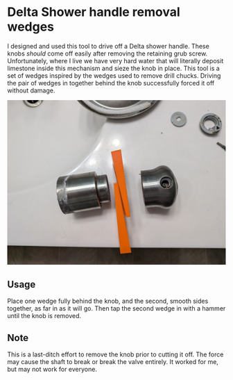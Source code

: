 # Delta Shower handle removal wedges

I designed and used this tool to drive off a Delta shower handle. These knobs *should* come off easily after removing the retaining grub screw.  Unfortunately, where I live we have very hard water that will literally deposit limestone inside this mechanism and sieze the knob in place.  This tool is a set of wedges inspired by the wedges used to remove drill chucks. Driving the pair of wedges in together behind the knob successfully forced it off without damage.

![Glamour Shot image](InUse.jpg)

## Usage

Place one wedge fully behind the knob, and the second, smooth sides together, as far in as it will go.  Then tap the second wedge in with a hammer until the knob is removed.

## Note

This is a last-ditch effort to remove the knob prior to cutting it off.  The force may cause the shaft to break or break the valve entirely. It worked for me, but may not work for everyone.
